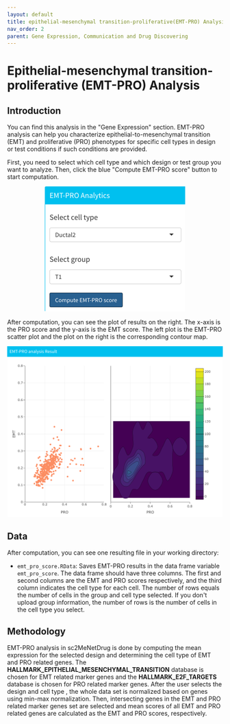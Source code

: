 ```yaml
---
layout: default
title: epithelial-mesenchymal transition-proliferative(EMT-PRO) Analysis
nav_order: 2
parent: Gene Expression, Communication and Drug Discovering
---
```


# Epithelial-mesenchymal transition-proliferative (EMT-PRO) Analysis

## Introduction

You can find this analysis in the "Gene Expression" section. EMT-PRO analysis can help you characterize epithelial-to-mesenchymal transition (EMT) and proliferative (PRO) phenotypes for specific cell types in design or test conditions if such conditions are provided.  

First, you need to select which cell type and which design or test group you want to analyze. Then, click the blue "Compute EMT-PRO score" button to start computation.

<p align="center"><img src="pic/emt-proAnalysis.png" alt="emt-proAnalysis" style="zoom:50%;" /></p>

After computation, you can see the plot of results on the right. The x-axis is the PRO score and the y-axis is the EMT score. The left plot is the EMT-PRO scatter plot and the plot on the right is the corresponding contour map.

<p align="center"><img src="pic/emt-pro.png" alt="emt-pro" style="zoom:67%;" /></p>

## Data

After computation, you can see one resulting file in your working directory:

* `emt_pro_score.RData`: Saves EMT-PRO results in the data frame variable `emt_pro_score`. The data frame should have three columns. The first and second columns are the EMT and PRO scores respectively, and the third column indicates the cell type for each cell. The number of rows equals the number of cells in the group and cell type selected. If you don't upload group information, the number of rows is the number of cells in the cell type you select.

## Methodology

EMT-PRO analysis in sc2MeNetDrug is done by computing the mean expression for the selected design and determining the cell type of EMT and PRO related genes. The **HALLMARK_EPITHELIAL_MESENCHYMAL_TRANSITION** database is chosen for EMT related marker genes and the **HALLMARK_E2F_TARGETS** database is chosen for PRO related marker genes. After the user selects the design and cell type , the whole data set is normalized based on genes using min-max normalization. Then, intersecting genes in the EMT and PRO related marker genes set are selected and mean scores of all EMT and PRO related genes are calculated as the EMT and PRO scores, respectively.